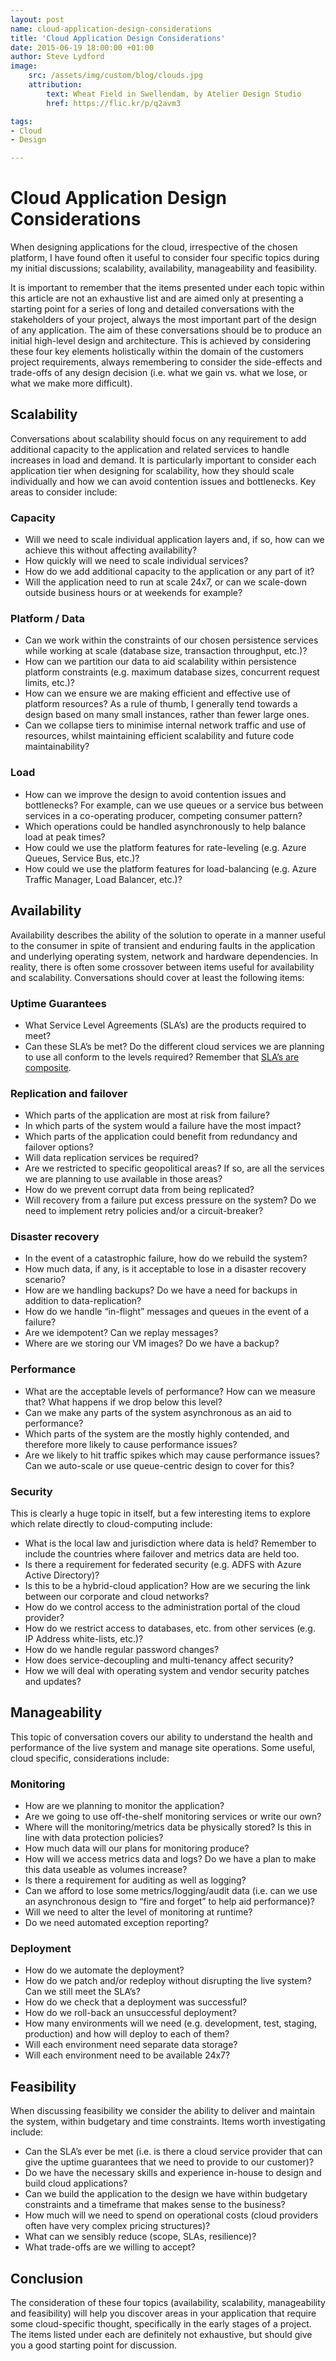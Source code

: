 ```yaml
---
layout: post
name: cloud-application-design-considerations
title: 'Cloud Application Design Considerations'
date: 2015-06-19 18:00:00 +01:00
author: Steve Lydford
image:
    src: /assets/img/custom/blog/clouds.jpg
    attribution:
        text: Wheat Field in Swellendam, by Atelier Design Studio
        href: https://flic.kr/p/q2avm3

tags:
- Cloud
- Design

---
```

# Cloud Application Design Considerations

When designing applications for the cloud, irrespective of the chosen platform, I have found often it useful to consider four specific topics during my initial discussions; scalability, availability, manageability and feasibility.

It is important to remember that the items presented under each topic within this article are not an exhaustive list and are aimed only at presenting a starting point for a series of long and detailed conversations with the stakeholders of your project, always the most important part of the design of any application. The aim of these conversations should be to produce an initial high-level design and architecture. This is achieved by considering these four key elements holistically within the domain of the customers project requirements, always remembering to consider the side-effects and trade-offs of any design decision (i.e. what we gain vs. what we lose, or what we make more difficult).

## Scalability
Conversations about scalability should focus on any requirement to add additional capacity to the application and related services to handle increases in load and demand. It is particularly important to consider each application tier when designing for scalability, how they should scale individually and how we can avoid contention issues and bottlenecks. Key areas to consider include: 
### Capacity
- Will we need to scale individual application layers and, if so, how can we achieve this without affecting availability?
- How quickly will we need to scale individual services?
- How do we add additional capacity to the application or any part of it?
- Will the application need to run at scale 24x7, or can we scale-down outside business hours or at weekends for example?

### Platform / Data
- Can we work within the constraints of our chosen persistence services while working at scale (database size, transaction throughput, etc.)?
- How can we partition our data to aid scalability within persistence platform constraints (e.g. maximum database sizes, concurrent request limits, etc.)?
- How can we ensure we are making efficient and effective use of platform resources? As a rule of thumb, I generally tend towards a design based on many small instances, rather than fewer large ones.
- Can we collapse tiers to minimise internal network traffic and use of resources, whilst maintaining efficient scalability and future code maintainability?

### Load
- How can we improve the design to avoid contention issues and bottlenecks? For example, can we use queues or a service bus between services in a co-operating producer, competing consumer pattern?
- Which operations could be handled asynchronously to help balance load at peak times?
- How could we use the platform features for rate-leveling (e.g. Azure Queues, Service Bus, etc.)?
- How could we use the platform features for load-balancing (e.g. Azure Traffic Manager, Load Balancer, etc.)? 

## Availability
Availability describes the ability of the solution to operate in a manner useful to the consumer in spite of transient and enduring faults in the application and underlying operating system, network and hardware dependencies. In reality, there is often some crossover between items useful for availability and scalability.
Conversations should cover at least the following items:

### Uptime Guarantees
- What Service Level Agreements (SLA’s) are the products required to meet?
- Can these SLA’s be met? Do the different cloud services we are planning to use all conform to the levels required? Remember that [SLA’s are composite](http://codurance.com/2015/05/19/working-with-slas/).

### Replication and failover
- Which parts of the application are most at risk from failure?
- In which parts of the system would a failure have the most impact?
- Which parts of the application could benefit from redundancy and failover options?
- Will data replication services be required?
- Are we restricted to specific geopolitical areas? If so, are all the services we are planning to use available in those areas?
- How do we prevent corrupt data from being replicated?
- Will recovery from a failure put excess pressure on the system? Do we need to implement retry policies and/or a circuit-breaker?

### Disaster recovery
- In the event of a catastrophic failure, how do we rebuild the system?
- How much data, if any, is it acceptable to lose in a disaster recovery scenario?
- How are we handling backups? Do we have a need for backups in addition to data-replication?
- How do we handle “in-flight” messages and queues in the event of a failure?
- Are we idempotent? Can we replay messages?
- Where are we storing our VM images? Do we have a backup?

### Performance
- What are the acceptable levels of performance? How can we measure that? What happens if we drop below this level?
- Can we make any parts of the system asynchronous as an aid to performance?
- Which parts of the system are the mostly highly contended, and therefore more likely to cause performance issues?
- Are we likely to hit traffic spikes which may cause performance issues? Can we auto-scale or use queue-centric design to cover for this?

### Security
This is clearly a huge topic in itself, but a few interesting items to explore which relate directly to cloud-computing include:

- What is the local law and jurisdiction where data is held? Remember to include the countries where failover and metrics data are held too.
- Is there a requirement for federated security (e.g. ADFS with Azure Active Directory)?
- Is this to be a hybrid-cloud application? How are we securing the link between our corporate and cloud networks?
- How do we control access to the administration portal of the cloud provider?
- How do we restrict access to databases, etc. from other services (e.g. IP Address white-lists, etc.)?
- How do we handle regular password changes?
- How does service-decoupling and multi-tenancy affect security?
- How we will deal with operating system and vendor security patches and updates?

## Manageability
This topic of conversation covers our ability to understand the health and performance of the live system and manage site operations. Some useful, cloud specific, considerations include:

### Monitoring
- How are we planning to monitor the application?
- Are we going to use off-the-shelf monitoring services or write our own?
- Where will the monitoring/metrics data be physically stored? Is this in line with data protection policies?
- How much data will our plans for monitoring produce?
- How will we access metrics data and logs? Do we have a plan to make this data useable as volumes increase?
- Is there a requirement for auditing as well as logging?
- Can we afford to lose some metrics/logging/audit data (i.e. can we use an asynchronous design to “fire and forget” to help aid performance)?
- Will we need to alter the level of monitoring at runtime?
- Do we need automated exception reporting?

### Deployment
- How do we automate the deployment?
- How do we patch and/or redeploy without disrupting the live system? Can we still meet the SLA’s?
- How do we check that a deployment was successful?
- How do we roll-back an unsuccessful deployment?
- How many environments will we need (e.g. development, test, staging, production) and how will deploy to each of them?
- Will each environment need separate data storage?
- Will each environment need to be available 24x7?

## Feasibility
When discussing feasibility we consider the ability to deliver and maintain the system, within budgetary and time constraints. Items worth investigating include:

- Can the SLA’s ever be met (i.e. is there a cloud service provider that can give the uptime guarantees that we need to provide to our customer)?
- Do we have the necessary skills and experience in-house to design and build cloud applications?
- Can we build the application to the design we have within budgetary constraints and a timeframe that makes sense to the business?
- How much will we need to spend on operational costs (cloud providers often have very complex pricing structures)?
- What can we sensibly reduce (scope, SLAs, resilience)?
- What trade-offs are we willing to accept?

## Conclusion
The consideration of these four topics (availability, scalability, manageability and feasibility) will help you discover areas in your application that require some cloud-specific thought, specifically in the early stages of a project. The items listed under each are definitely not exhaustive, but should give you a good starting point for discussion.
